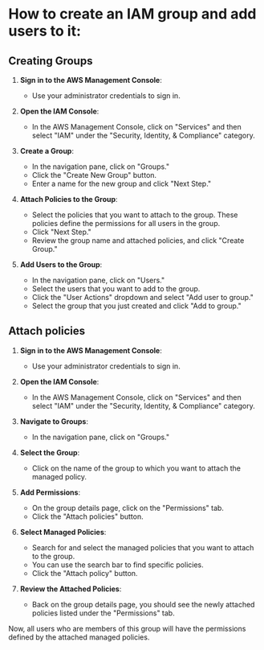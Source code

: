 # How to create an IAM group and add users to it:

## Creating Groups 

1. **Sign in to the AWS Management Console**:
   - Use your administrator credentials to sign in.

2. **Open the IAM Console**:
   - In the AWS Management Console, click on "Services" and then select "IAM" under the "Security, Identity, & Compliance" category.

3. **Create a Group**:
   - In the navigation pane, click on "Groups."
   - Click the "Create New Group" button.
   - Enter a name for the new group and click "Next Step."

4. **Attach Policies to the Group**:
   - Select the policies that you want to attach to the group. These policies define the permissions for all users in the group.
   - Click "Next Step."
   - Review the group name and attached policies, and click "Create Group."

5. **Add Users to the Group**:
   - In the navigation pane, click on "Users."
   - Select the users that you want to add to the group.
   - Click the "User Actions" dropdown and select "Add user to group."
   - Select the group that you just created and click "Add to group."

## Attach policies

1. **Sign in to the AWS Management Console**:
    - Use your administrator credentials to sign in.

2. **Open the IAM Console**:
    - In the AWS Management Console, click on "Services" and then select "IAM" under the "Security, Identity, & Compliance" category.

3. **Navigate to Groups**:
    - In the navigation pane, click on "Groups."

4. **Select the Group**:
    - Click on the name of the group to which you want to attach the managed policy.

5. **Add Permissions**:
    - On the group details page, click on the "Permissions" tab.
    - Click the "Attach policies" button.

6. **Select Managed Policies**:
    - Search for and select the managed policies that you want to attach to the group.
    - You can use the search bar to find specific policies.
    - Click the "Attach policy" button.

7. **Review the Attached Policies**:
    - Back on the group details page, you should see the newly attached policies listed under the "Permissions" tab.

Now, all users who are members of this group will have the permissions defined by the attached managed policies.